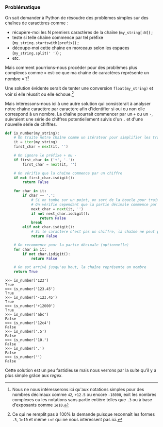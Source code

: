### Problématique

On sait demander à Python de résoudre des problèmes simples sur des chaînes de caractères comme :

* récupère-moi les N premiers caractères de la chaîne (`my_string[:N]`) ;
* teste si telle chaîne commence par tel préfixe (`my_string.startswith(prefix)`) ;
* découpe-moi cette chaine en morceaux selon les espaces (`my_string.split(' ')`) ;
* etc.

Mais comment pourrions-nous procéder pour des problèmes plus complexes comme « est-ce que ma chaîne de caractères représente un nombre » ?[^flottants]

[^flottants]: Nous ne nous intéresserons ici qu'aux notations simples pour des nombres décimaux comme `42`, `+12.5` ou encore `-18000`, exit les nombres complexes ou les notations sans partie entière telles que `.3` ou à base d'exposants comme `1e10`.

Une solution évidente serait de tenter une conversion `float(my_string)` et voir si elle réussit ou elle échoue.[^faux_positifs]

[^faux_positifs]: Ce qui ne remplit pas à 100% la demande puisque reconnaît les formes `.3`, `1e10` et même `inf` qui ne nous intéressent pas ici.

Mais intéressons-nous ici à une autre solution qui consisterait à analyser notre chaîne caractère par caractère afin d'identifier si oui ou non elle correspond à un nombre.
La chaîne pourrait commencer par un `+` ou un `-`, suivraient une série de chiffres potentiellement suivis d'un `.` et d'une nouvelle série de chiffres.

```python
def is_number(my_string):
    # On traite notre chaîne comme un itérateur pour simplifier les traitements
    it = iter(my_string)
    first_char = next(it, '')

    # On ignore le préfixe + ou -
    if first_char in ('+', '-'):
        first_char = next(it, '')

    # On vérifie que la chaîne commence par un chiffre
    if not first_char.isdigit():
        return False

    for char in it:
        if char == '.':
            # Si on tombe sur un point, on sort de la boucle pour traiter la partie décimale
            # On vérifie cependant que la partie décimale commence par un chiffre
            next_char = next(it, '')
            if not next_char.isdigit():
                return False
            break
        elif not char.isdigit():
            # Si le caractère n'est pas un chiffre, la chaîne ne peut pas représenter un nombre
            return False

    # On recommence pour la partie décimale (optionnelle)
    for char in it:
        if not char.isdigit():
            return False

    # On est arrivé jusqu'au bout, la chaîne représente un nombre
    return True
```

```pycon
>>> is_number('123')
True
>>> is_number('123.45')
True
>>> is_number('-123.45')
True
>>> is_number('+12000')
True
>>> is_number('abc')
False
>>> is_number('12c4')
False
>>> is_number('.5')
False
>>> is_number('10.')
False
>>> is_number('.')
False
>>> is_number('')
False
```

Cette solution est un peu fastidieuse mais nous verrons par la suite qu'il y a plus simple grâce aux _regex_.
